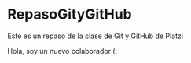 # RepasoGityGitHub
Este es un repaso de la clase de Git y GitHub de Platzi

Hola, soy un nuevo colaborador (: 